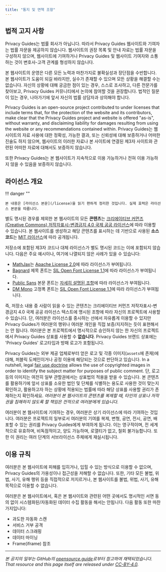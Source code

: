 ```yaml
---
title: "통지 및 면책 조항"
---
```


## 법적 고지 사항

Privacy Guides는 법률 회사가 아닙니다. 따라서 Privacy Guides 웹사이트와 기여자는 법률 자문을 제공하지 않습니다. 웹사이트의 권장 목록 및 안내 자료는 법률 자문을 구성하지 않으며, 웹사이트에 기여하거나 Privacy Guides 및 웹사이트 기여자와 소통하는 것이 변호사-고객 관계를 형성하지 않습니다.

본 웹사이트의 운영은 다른 모든 노력과 마찬가지로 불확실성과 장단점을 수반합니다. 본 웹사이트가 도움이 되길 바라지만, 실수가 존재할 수 있으며 모든 상황을 해결할 수는 없습니다. 자신의 상황에 대해 궁금한 점이 있는 경우, 스스로 조사하고, 다른 전문가를 찾아보고, Privacy Guides 커뮤니티에서 논의에 참여할 것을 권장합니다. 법적인 질문이 있는 경우, 나아가기에 앞서 자신의 법률 상담자과 상의해야 합니다.

Privacy Guides is an open-source project contributed to under licenses that include terms that, for the protection of the website and its contributors, make clear that the Privacy Guides project and website is offered "as-is", without warranty, and disclaiming liability for damages resulting from using the website or any recommendations contained within. Privacy Guides는 웹사이트의 자료 사용에 대한 정확성, 가능한 결과, 또는 신뢰성에 대해 보증하거나 어떠한 진술도 하지 않으며, 웹사이트의 이러한 자료나 본 사이트에 연결된 제3자 사이트와 관련된 어떠한 자료에 대해서도 보증하지 않습니다.

또한 Privacy Guides는 본 웹사이트가 지속적으로 이용 가능하거나 전혀 이용 가능하지 않을 수 있음을 보증하지 않습니다.

## 라이선스 개요

!!! danger ""

    본 내용은 [라이선스 본문](/license)을 읽기 편하게 정리한 것입니다. 실제 효력은 라이선스 본문을 따릅니다.

별도 명시된 경우를 제외한 본 웹사이트의 모든 **콘텐츠**는 [크리에이티브 커먼즈(Creative Commons) 저작자표시-변경금지 4.0 국제 공공 라이선스](https://github.com/privacyguides/privacyguides.org/blob/main/LICENSE)에 따라 이용할 수 있습니다. 본 웹사이트를 생성하고 해당 콘텐츠를 표시하는 데 기반으로 사용된 **소스 코드**는 [MIT 라이선스](https://github.com/privacyguides/privacyguides.org/tree/main/LICENSE-CODE)에 따라 공개됩니다.

저장소에 포함된 제3자 코드나 대체 라이선스가 별도 명시된 코드는 이에 포함되지 않습니다. 다음은 주요 예시이나, 여기에 나열되지 않은 사례가 있을 수 있습니다:

* [MathJax](https://github.com/privacyguides/privacyguides.org/blob/main/theme/assets/javascripts/mathjax.js)는 [Apache License 2.0](https://github.com/privacyguides/privacyguides.org/blob/main/docs/assets/javascripts/LICENSE.mathjax.txt)에 따라 라이선스가 부여됩니다.
* [Bagnard](https://github.com/privacyguides/brand/tree/main/WOFF/bagnard) 제목 폰트는 [SIL Open Font License 1.1](https://github.com/privacyguides/brand/blob/main/WOFF/bagnard/LICENSE.txt)에 따라 라이선스가 부여됩니다.
* [Public Sans](https://github.com/privacyguides/brand/tree/main/WOFF/public_sans) 본문 폰트는 [자세히 설명된 조항](https://github.com/privacyguides/brand/blob/main/WOFF/public_sans/LICENSE.txt)에 따라 라이선스가 부여됩니다.
* [DM Mono](https://github.com/privacyguides/brand/tree/main/WOFF/dm_mono) 고정폭 폰트는 [SIL Open Font License 1.1](https://github.com/privacyguides/brand/blob/main/WOFF/dm_mono/LICENSE.txt)에 따라 라이선스가 부여됩니다.

즉, 저장소 내용 중 사람이 읽을 수 있는 콘텐츠는 크리에이티브 커먼즈 저작자표시-변경금지 4.0 국제 공공 라이선스 텍스트에 명시된 조항에 따라 자신의 프로젝트에 사용할 수 있습니다. 단, 여러분은 라이선스를 중시하는 선에서 자유롭게 이용할 수 있지만 Privacy Guides가 여러분의 행위나 여러분 개인을 직접 보증/지지하는 듯이 표현해서는 안 됩니다. 여러분은 본 프로젝트에서 명시적으로 승인하지 않는 한 자신의 프로젝트에서 Privacy Guides 상표를 사용할 수 **없습니다**. Privacy Guides 브랜드 상표에는 'Privacy Guides' 로고타입과 방패 로고가 포함됩니다.

Privacy Guides는 외부 제공 업체로부터 얻은 로고 및 각종 이미지(`assets`에 존재)에 대해, 퍼블릭 도메인이거나 공정 이용에 해당되는 것으로 판단하고 있습니다. In a nutshell, legal [fair use doctrine](https://copyright.gov/fair-use/more-info.html) allows the use of copyrighted images in order to identify the subject matter for purposes of public comment. 단, 로고 등의 이미지는 여전히 일부 관할권에서는 상표법의 적용을 받을 수 있습니다. 본 콘텐츠를 활용하기에 앞서 상표를 소유한 법인 및 단체를 식별하는 용도로 사용한 것이 맞는지 확인하고, 활용하고자 하는 상황에 적용되는 법률에 따라 해당 상표를 사용할 권리가 존재하는지 확인하세요. *여러분이 본 웹사이트의 콘텐츠를 복제할 때, 타인의 상표나 저작권을 침해하지 않도록 할 책임은 전적으로 여러분에게 있습니다.*

여러분이 본 웹사이트에 기여하는 경우, 여러분은 상기 라이선스에 따라 기여하는 것입니다. 여러분은 프로젝트의 일부로서 여러분의 기여를 복제, 변형, 공연, 전시, 공연, 배포할 수 있는 권리를 Privacy Guides에게 부여하게 됩니다. 이는 영구적이며, 전 세계적으로 유효하며, 비독점적이고, 양도 가능하며, 로열티가 없고, 철회 불가능합니다. 또한 이 권리는 여러 단계의 서브라이선스 주체에게 재실시됩니다.

## 이용 규칙

여러분은 본 웹사이트에 피해를 입히거나, 입힐 수 있는 방식으로 이용할 수 없으며, Privacy Guides의 가용성이나 접근성을 저해할 수 없습니다. 또한, 기타 모든 불법, 위법, 사기, 유해 행위 등을 직접적으로 저지르거나, 본 웹사이트를 불법, 위법, 사기, 유해 목적으로 이용할 수 없습니다.

여러분은 본 웹사이트에서, 혹은 본 웹사이트와 관련된 어떤 곳에서도 명시적인 서면 동의 없이 시스템화된/자동화된 데이터 수집 활동을 해서는 안됩니다. 다음 활동 또한 마찬가지입니다:

* 과도한 자동화 스캔
* 서비스 거부 공격
* 데이터 스크래핑
* 데이터 마이닝
* Frame(iframe) 참조

---

*본 공지의 일부는 GitHub의 [opensource.guide](https://github.com/github/opensource.guide/blob/master/notices.md)로부터 참고하여 채택되었습니다. That resource and this page itself are released under [CC-BY-4.0](https://creativecommons.org/licenses/by-sa/4.0).*
